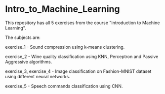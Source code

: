 # Intro_to_Machine_Learning

This repository has all 5 exercises from the course "Introduction to Machine Learning".

The subjects are:

exercise_1 - Sound compression using k-means clustering.

exercise_2 - Wine quality classification using KNN, Perceptron and Passive Aggressive algorithms.

exercise_3, exercise_4 - Image classification on Fashion-MNIST dataset using different neural networks.

exercise_5 - Speech commands classification using CNN.
